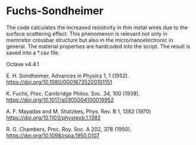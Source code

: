 # Fuchs-Sondheimer
The code calculates the increased resistivity in thin metal wires due to the surface scattering effect.
This phenomenon is relevant not only in memristor crossbar structure but also in the micro/nanoelectronic in general.
The material properties are hardcoded into the script.
The result is saved into a *.csv file.

Octave v4.4.1

E. H. Sondheimer, Advances in Physics 1, 1 (1952).
https://doi.org/10.1080/00018735200101151

K. Fuchs, Proc. Cambridge Philos. Soc. 34, 100 (1938). 
https://doi.org/10.1017/s0305004100019952

A. F. Mayadas and M. Shatzkes, Phys. Rev. B 1, 1382 (1970)
https://doi.org/10.1103/physrevb.1.1382

R. G. Chambers, Proc. Roy. Soc. A 202, 378 (1950). 
https://doi.org/10.1098/rspa.1950.0107
